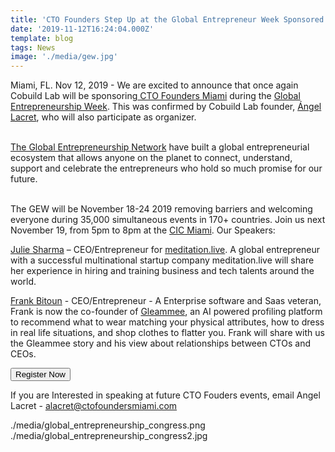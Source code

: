 ```yaml
---
title: 'CTO Founders Step Up at the Global Entrepreneur Week Sponsored by Cobuild Lab'
date: '2019-11-12T16:24:04.000Z'
template: blog
tags: News
image: './media/gew.jpg'
---
```


Miami, FL. Nov 12, 2019 - We are excited to announce that once again Cobuild Lab will be sponsoring<a target="_blank" href="https://www.ctofoundersmiami.com/"> CTO Founders Miami</a> during the <a target="_blank" href="https://www.genglobal.org/gew"> Global Entrepreneurship Week</a>. This was confirmed by Cobuild Lab founder, <a target="_blank" href="https://www.linkedin.com/in/alacret/"> Ángel Lacret</a>, who will also participate as organizer.</br></br>

<a target="_blank" href="https://www.genglobal.org/startup-nations"> The Global Entrepreneurship Network</a> have built a global entrepreneurial ecosystem that allows anyone on the planet to connect, understand, support and celebrate the entrepreneurs who hold so much promise for our future.</br></br>

The GEW will be November 18-24 2019 removing barriers and welcoming everyone during 35,000 simultaneous events in 170+ countries. Join us next November 19, from 5pm to 8pm at the <a target="_blank" href="https://www.linkedin.com/company/cicnow/"> CIC Miami</a>. Our Speakers:


<a target="_blank" href="https://www.linkedin.com/in/sharmajulie/"> Julie Sharma</a> – CEO/Entrepreneur for <a target="_blank" href="https://www.meditation.live/"> meditation.live</a>. A global entrepreneur with a successful multinational startup company meditation.live will share her experience in hiring and training business and tech talents around the world.


<a target="_blank" href="https://twitter.com/frankbitoun"> Frank Bitoun</a> - CEO/Entrepreneur - A Enterprise software and Saas veteran, Frank is now the co-founder of <a target="_blank" href="https://www.gleammee.com/"> Gleammee</a>, an AI powered profiling platform to recommend what to wear matching your physical attributes, how to dress in real life situations, and shop clothes to flatter you. Frank will share with us the Gleammee story and his view about relationships between CTOs and CEOs.


<a target="_blank" href="https://www.eventbrite.com/e/cto-founders-miami-join-a-startup-start-one-tickets-79742613303"><button type="button" class="button is-primary">Register Now</button></a>


If you are Interested in speaking at future CTO Fouders events, email Angel Lacret - alacret@ctofoundersmiami.com


<carousel folder='blog'>
./media/global_entrepreneurship_congress.png
./media/global_entrepreneurship_congress2.jpg
</carousel>
